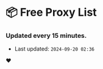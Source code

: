 # :package: Free Proxy List
### Updated every 15 minutes.

- Last updated: `2024-09-20 02:36`

:heart:
